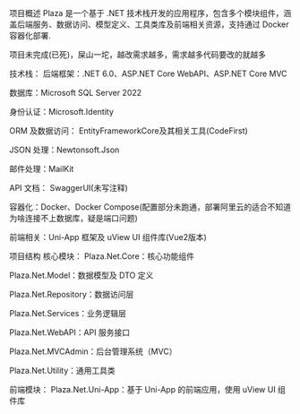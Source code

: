 项目概述
Plaza 是一个基于 .NET 技术栈开发的应用程序，包含多个模块组件，涵盖后端服务、数据访问、模型定义、工具类库及前端相关资源，支持通过 Docker 容器化部署.

项目未完成(已死)，屎山一坨，越改需求越多，需求越多代码要改的就越多


技术栈：
后端框架：.NET 6.0、ASP.NET Core WebAPI、ASP.NET Core MVC

数据库：Microsoft SQL Server 2022

身份认证：Microsoft.Identity

ORM 及数据访问： EntityFrameworkCore及其相关工具(CodeFirst)

JSON 处理：Newtonsoft.Json

邮件处理：MailKit

API 文档： SwaggerUI(未写注释)

容器化：Docker、Docker Compose(配置部分未跑通，部署阿里云的适合不知道为啥连接不上数据库，疑是端口问题)

前端相关：Uni-App 框架及 uView UI 组件库(Vue2版本)

项目结构
核心模块：
Plaza.Net.Core：核心功能组件

Plaza.Net.Model：数据模型及 DTO 定义

Plaza.Net.Repository：数据访问层

Plaza.Net.Services：业务逻辑层

Plaza.Net.WebAPI：API 服务接口

Plaza.Net.MVCAdmin：后台管理系统（MVC）

Plaza.Net.Utility：通用工具类

前端模块：
Plaza.Net.Uni-App：基于 Uni-App 的前端应用，使用 uView UI 组件库
